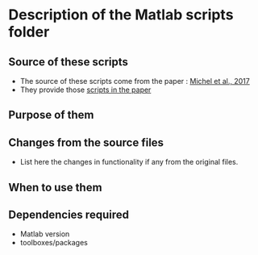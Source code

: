 # Description of the Matlab scripts folder


## Source of these scripts

- The source of these scripts come from the paper : [Michel et al., 2017](https://doi.org/10.7554/eLife.23570.001)
- They provide those [scripts in the paper](https://elifesciences.org/articles/23570/figures#data)

## Purpose of them 

## Changes from the source files

- List here the changes in functionality if any from the original files. 

## When to use them

## Dependencies required 

- Matlab version
- toolboxes/packages 